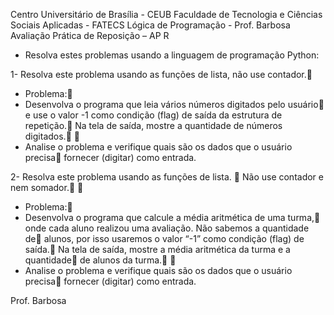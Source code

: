 Centro Universitário de Brasília - CEUB
Faculdade de Tecnologia e Ciências Sociais Aplicadas - FATECS
Lógica de Programação - Prof. Barbosa
Avaliação Prática de Reposição – AP R
 

- Resolva estes problemas usando a linguagem de programação Python:

1- Resolva este problema usando as funções de lista, não use contador.

- Problema:
- Desenvolva o programa que leia vários números digitados pelo usuário
e use o valor -1 como condição (flag) de saída da estrutura de repetição.
Na tela de saída, mostre a quantidade de números digitados.

- Analise o problema e verifique quais são os dados que o usuário precisa
fornecer (digitar) como entrada.


2- Resolva este problema usando as funções de lista. 
Não use contador e nem somador.

- Problema:
- Desenvolva o programa que calcule a média aritmética de uma turma,
onde cada aluno realizou uma avaliação. Não sabemos a quantidade de
alunos, por isso usaremos o valor “-1” como condição (flag) de saída.
  Na tela de saída, mostre a média aritmética da turma e a quantidade
de alunos da turma.

- Analise o problema e verifique quais são os dados que o usuário precisa
fornecer (digitar) como entrada.


Prof. Barbosa